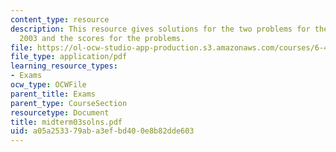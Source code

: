 ```yaml
---
content_type: resource
description: This resource gives solutions for the two problems for the midterm exam
  2003 and the scores for the problems.
file: https://ol-ocw-studio-app-production.s3.amazonaws.com/courses/6-451-principles-of-digital-communication-ii-spring-2005/a05a253379aba3efbd400e8b82dde603_midterm03solns.pdf
file_type: application/pdf
learning_resource_types:
- Exams
ocw_type: OCWFile
parent_title: Exams
parent_type: CourseSection
resourcetype: Document
title: midterm03solns.pdf
uid: a05a2533-79ab-a3ef-bd40-0e8b82dde603
---
```

